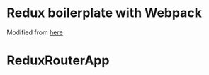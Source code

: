# Redux boilerplate with Webpack

Modified from [here](https://github.com/StephenGrider/ReactStarter)
# ReduxRouterApp
